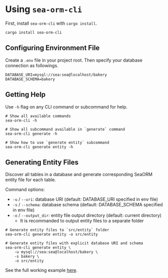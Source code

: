 # Using `sea-orm-cli`

First, install `sea-orm-cli` with `cargo install`.

```shell
cargo install sea-orm-cli
```

## Configuring Environment File

Create a `.env` file in your project root. Then specify your database connection as followings.

```env title=".env"
DATABASE_URI=mysql://sea:sea@localhost/bakery
DATABASE_SCHEMA=bakery
```

## Getting Help

Use `-h` flag on any CLI command or subcommand for help.

```shell
# Show all available commands
sea-orm-cli -h

# Show all subcommand available in `generate` command
sea-orm-cli generate -h

# Show how to use `generate entity` subcommand
sea-orm-cli generate entity -h
```

## Generating Entity Files

Discover all tables in a database and generate corresponding SeaORM entity file for each table.

Command options:
- `-u` / `--uri`: database URI (default: DATABASE_URI specified in env file)
- `-s` / `--schema`: database schema (default: DATABASE_SCHEMA specified in env file)
- `-o` / `--output_dir`: entity file output directory (default: current directory)
  - It is recommanded to output entity files to a separate folder

```shell
# Generate entity files to `src/entity` folder
sea-orm-cli generate entity -o src/entity

# Generate entity files with explicit database URI and schema
sea-orm-cli generate entity \
    -u mysql://sea:sea@localhost/bakery \
    -s bakery \
    -o src/entity
```

See the full working example [here](https://github.com/SeaQL/sea-orm/tree/master/examples/cli).
